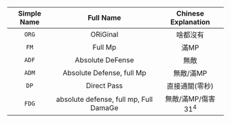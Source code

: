 ﻿|Simple Name|Full Name|Chinese Explanation|
|:---:|:---:|:---:|
|`ORG`|ORiGinal|啥都沒有|
|`FM`|Full Mp|滿MP|
|`ADF`|Absolute DeFense|無敵|
|`ADM`|Absolute Defense, full Mp|無敵/滿MP|
|`DP`|Direct Pass|直接通關(零秒)|
|`FDG`|absolute defense, full mp, Full DamaGe|無敵/滿MP/傷害 31<sup>4</sup>|

